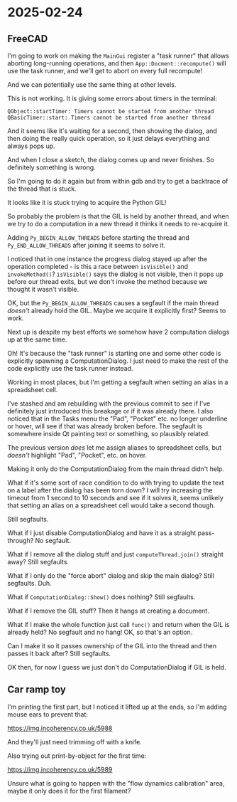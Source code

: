 # 2025-02-24

## FreeCAD

I'm going to work on making the `MainGui` register a "task runner" that allows
aborting long-running operations, and then `App::Docment::recompute()` will use
the task runner, and we'll get to abort on every full recompute!

And we can potentially use the same thing at other levels.

This is not working. It is giving some errors about timers in the terminal:

    QObject::startTimer: Timers cannot be started from another thread
    QBasicTimer::start: Timers cannot be started from another thread

And it seems like it's waiting for a second, then showing the dialog, and then
doing the really quick operation, so it just delays everything and always pops up.

And when I close a sketch, the dialog comes up and never finishes. So definitely
something is wrong.

So I'm going to do it again but from within gdb and try to get a backtrace of the
thread that is stuck.

It looks like it is stuck trying to acquire the Python GIL!

So probably the problem is that the GIL is held by another thread, and
when we try to do a computation in a new thread it thinks it needs to re-acquire it.

Adding `Py_BEGIN_ALLOW_THREADS` before starting the thread and `Py_END_ALLOW_THREADS`
after joining it seems to solve it.

I noticed that in one instance the progress dialog stayed up after the operation
completed - is this a race between `isVisible()` and `invokeMethod()`? `isVisible()`
says the dialog is not visible, then it pops up before our thread exits,
but we don't invoke the method because we thought it wasn't visible.

OK, but the `Py_BEGIN_ALLOW_THREADS` causes a segfault if the main thread *doesn't*
already hold the GIL. Maybe we acquire it explicitly first? Seems to work.

Next up is despite my best efforts we somehow have 2 computation dialogs up at the same
time.

Oh! It's because the "task runner" is starting one and some other code is explicitly
spawning a ComputationDialog. I just need to make the rest of the code explicitly use
the task runner instead.

Working in most places, but I'm getting a segfault when setting an alias in a spreadsheet
cell.

I've stashed and am rebuilding with the previous commit to see if I've definitely
just introduced this breakage or if it was already there. I also noticed that in the
Tasks menu the "Pad", "Pocket" etc. no longer underline or hover, will see if that
was already broken before. The segfault is somewhere inside Qt painting text or
something, so plausibly related.

The previous version *does* let me assign aliases to spreadsheet cells, but *doesn't*
highlight "Pad", "Pocket", etc. on hover.

Making it only do the ComputationDialog from the main thread didn't help.

What if it's some sort of race condition to do with trying to update the text
on a label after the dialog has been torn down? I will try increasing the timeout from
1 second to 10 seconds and see if it solves it, seems unlikely that setting an alias
on a spreadsheet cell would take a second though.

Still segfaults.

What if I just disable ComputationDialog and have it as a straight pass-through? No
segfault.

What if I remove all the dialog stuff and just `computeThread.join()` straight away?
Still segfaults.

What if I only do the "force abort" dialog and skip the main dialog? Still segfaults.
Duh.

What if `ComputationDialog::Show()` does nothing? Still segfaults.

What if I remove the GIL stuff? Then it hangs at creating a document.

What if I make the whole function just call `func()` and return when the GIL is
already held? No segfault and no hang! OK, so that's an option.

Can I make it so it passes ownership of the GIL into the thread and then passes it
back after? Still segfaults.

OK then, for now I guess we just don't do ComputationDialog if GIL is held.

## Car ramp toy

I'm printing the first part, but I noticed it lifted up at the ends, so I'm
adding mouse ears to prevent that:

https://img.incoherency.co.uk/5988

And they'll just need trimming off with a knife.

Also trying out print-by-object for the first time:

https://img.incoherency.co.uk/5989

Unsure what is going to happen with the "flow dynamics calibration" area, maybe it
only does it for the first filament?
